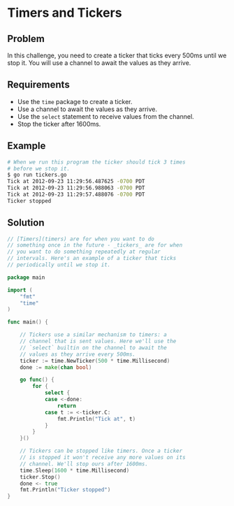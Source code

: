 # Timers and Tickers

## Problem

In this challenge, you need to create a ticker that ticks every 500ms until we stop it. You will use a channel to await the values as they arrive.

## Requirements

- Use the `time` package to create a ticker.
- Use a channel to await the values as they arrive.
- Use the `select` statement to receive values from the channel.
- Stop the ticker after 1600ms.

## Example

```sh
# When we run this program the ticker should tick 3 times
# before we stop it.
$ go run tickers.go
Tick at 2012-09-23 11:29:56.487625 -0700 PDT
Tick at 2012-09-23 11:29:56.988063 -0700 PDT
Tick at 2012-09-23 11:29:57.488076 -0700 PDT
Ticker stopped
```

## Solution

```go
// [Timers](timers) are for when you want to do
// something once in the future - _tickers_ are for when
// you want to do something repeatedly at regular
// intervals. Here's an example of a ticker that ticks
// periodically until we stop it.

package main

import (
	"fmt"
	"time"
)

func main() {

	// Tickers use a similar mechanism to timers: a
	// channel that is sent values. Here we'll use the
	// `select` builtin on the channel to await the
	// values as they arrive every 500ms.
	ticker := time.NewTicker(500 * time.Millisecond)
	done := make(chan bool)

	go func() {
		for {
			select {
			case <-done:
				return
			case t := <-ticker.C:
				fmt.Println("Tick at", t)
			}
		}
	}()

	// Tickers can be stopped like timers. Once a ticker
	// is stopped it won't receive any more values on its
	// channel. We'll stop ours after 1600ms.
	time.Sleep(1600 * time.Millisecond)
	ticker.Stop()
	done <- true
	fmt.Println("Ticker stopped")
}

```
